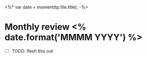 <%* var date = moment(tp.file.title); -%>
# Monthly review <% date.format('MMMM YYYY') %>

- [ ] TODO: flesh this out
